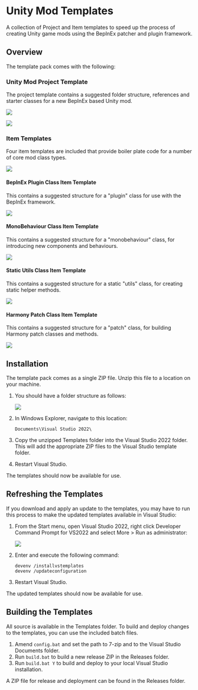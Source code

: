# Unity Mod Templates

A collection of Project and Item templates to speed up the process of creating Unity game mods using the BepInEx patcher and plugin framework.

## Overview

The template pack comes with the following:

### Unity Mod Project Template

The project template contains a suggested folder structure, references and starter classes for a new BepInEx based Unity mod.

![](https://github.com/mroshaw/UnityModVSTemplate/blob/main/media/newprojectemplate.png?raw=true)

![](https://github.com/mroshaw/UnityModVSTemplate/blob/main/media/projecttemplate.png?raw=true)

### Item Templates

Four item templates are included that provide boiler plate code for a number of core mod class types.

![](https://github.com/mroshaw/UnityModVSTemplate/blob/main/media/newitemtemplates.png?raw=true)

#### BepInEx Plugin Class Item Template

This contains a suggested structure for a "plugin" class for use with the BepInEx framework.

![](https://github.com/mroshaw/UnityModVSTemplate/blob/main/media/pluginclasstemplate.png?raw=true)

#### MonoBehaviour Class Item Template

This contains a suggested structure for a "monobehaviour" class, for introducing new components and behaviours.

![](https://github.com/mroshaw/UnityModVSTemplate/blob/main/media/monobehaviourclasstemplate.png?raw=true)

#### Static Utils Class Item Template

This contains a suggested structure for a static "utils" class, for creating static helper methods.

![](https://github.com/mroshaw/UnityModVSTemplate/blob/main/media/utilsclasstemplate.png?raw=true)

#### Harmony Patch Class Item Template 

This contains a suggested structure for a "patch" class, for building Harmony patch classes and methods.

![](https://github.com/mroshaw/UnityModVSTemplate/blob/main/media/patchclasstemplate.png?raw=true)

## Installation

The template pack comes as a single ZIP file. Unzip this file to a location on your machine.

1. You should have a folder structure as follows:

   ![](https://github.com/mroshaw/UnityModVSTemplate/blob/main/media/templatefolderstructure.png?raw=true)

2. In Windows Explorer, navigate to this location:

   ```Documents\Visual Studio 2022\```

3. Copy the unzipped Templates folder into the Visual Studio 2022 folder. This will add the appropriate ZIP files to the Visual Studio template folder.

4. Restart Visual Studio.

The templates should now be available for use.

## Refreshing the Templates

If you download and apply an update to the templates, you may have to run this process to make the updated templates available in Visual Studio:

1. From the Start menu, open Visual Studio 2022, right click Developer Command Prompt for VS2022 and select More > Run as administrator:

   ![](https://github.com/mroshaw/UnityModVSTemplate/blob/main/media/runcommandprompt.png?raw=true)

2. Enter and execute the following command:

   ```
   devenv /installvstemplates
   devenv /updateconfiguration
   ```

3. Restart Visual Studio.

The updated templates should now be available for use.

## Building the Templates

All source is available in the Templates folder. To build and deploy changes to the templates, you can use the included batch files.

1. Amend ```config.bat``` and set the path to 7-zip and to the Visual Studio Documents folder.
2. Run ```build.bat``` to build a new release ZIP in the Releases folder.
3. Run ```build.bat Y``` to build and deploy to your local Visual Studio installation.

A ZIP file for release and deployment can be found in the Releases folder.
